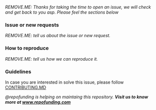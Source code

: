 _REMOVE.ME: Thanks for taking the time to open an issue, we will check and get back to you asp.
Please feel the sections below_

### Issue or new requests 
_REMOVE.ME: tell us about the issue or new request._

### How to reproduce
_REMOVE.ME: tell us how we can reproduce it._

### Guidelines
In case you are interested in solve this issue, please follow [CONTRIBUTING.MD](CONTRIBUTING.MD)

_@repofunding is helping on maintaing this repository. **Visit us to know more at www.repofunding.com**_
